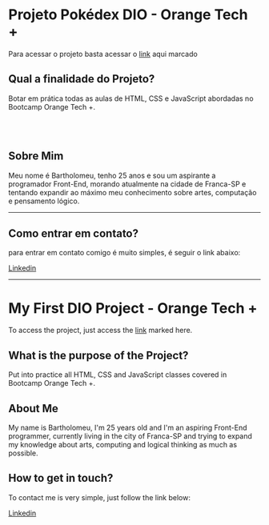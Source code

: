 # <h1>Projeto Pokédex DIO - Orange Tech +</h1>





<p> Para acessar o projeto basta acessar o <a href="">link</a> aqui marcado



<h2>Qual a finalidade do Projeto?</h2>

<p>
Botar em prática todas as aulas de HTML, CSS e JavaScript abordadas no Bootcamp Orange Tech +.
</p>

<br/>
<br/>

<h2>Sobre Mim</h2>

<p>
Meu nome é Bartholomeu, tenho 25 anos e sou um aspirante a programador Front-End, morando atualmente na cidade de Franca-SP e tentando expandir ao máximo meu conhecimento sobre artes, computação e pensamento lógico.
</p>

---

<h2>Como entrar em contato?</h2>

<p>
para entrar em contato comigo é muito simples, é seguir o link abaixo:   
</p>

<a href="https://www.linkedin.com/in/bartholomeu-arruda-90b095123/">Linkedin</a>

---

<h1>My First DIO Project - Orange Tech +</h1>



To access the project, just access the <a href="">link</a> marked here.



<h2>What is the purpose of the Project?</h2>

<p>
    Put into practice all HTML, CSS and JavaScript classes covered in Bootcamp Orange Tech +.</p>





<h2>About Me</h2>

<p>
My name is Bartholomeu, I'm 25 years old and I'm an aspiring Front-End programmer, currently living in the city of Franca-SP and trying to expand my knowledge about arts, computing and logical thinking as much as possible.
</p>


<h2>How to get in touch?</h2>

<p>
To contact me is very simple, just follow the link below:
</p>


<a href="https://www.linkedin.com/in/bartholomeu-arruda-90b095123/">Linkedin</a>

